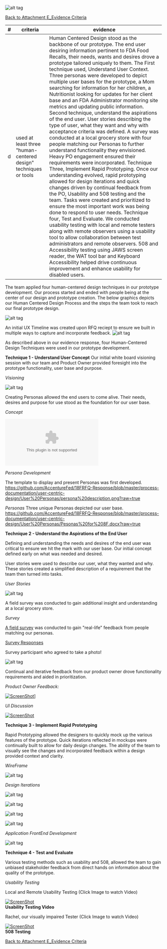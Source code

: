 ![alt tag](https://github.com/AccentureFed/18FRFQ-Response/blob/master/process-documentation/agile-process-photos/response-images/proposal-header.png?raw=true)

[Back to Attachment E_Evidence Criteria](https://github.com/AccentureFed/18FRFQ-Response/blob/master/process-documentation/evidence/README.md)

|#|criteria|evidence|
|-------|---------------|------------------|
|d|used at least three "human-centered design" techniques or tools|Human Centered Design stood as the backbone of our prototype.  The end user desiring information pertinent to FDA Food Recalls, their needs, wants and desires drove a prototype tailored uniquely to them. The First technique used, Understand User Context.  Three personas were developed to depict multiple user bases for the prototype, a Mom searching for information for her children, a Nutritionist looking for updates for her client base and an FDA Administrator monitoring site metrics and updating public information. Second technique, understand the aspirations of the end user. User stories describing the type of user, what they want and why with acceptance criteria was defined.  A survey was conducted at a local grocery store with four people matching our Personas to further understand functionality they envisioned.  Heavy PO engagement ensured their requirements were incorporated.  Technique Three, Implement Rapid Prototyping.  Once our understanding evolved, rapid prototyping allowed for design iterations and quick changes driven by continual feedback from the PO, Usability and 508 testing and the team.  Tasks were created and prioritized to ensure the most important work was being done to respond to user needs. Technique four, Test and Evaluate. We conducted usability testing with local and remote testers along with remote observers using a usability tool to allow collaboration between test administrators and remote observers. 508 and Accessibility testing using JAWS screen reader, the WAT tool bar and Keyboard Accessibility helped drive continuous improvement and enhance usability for disabled users.|

The team applied four human-centered design techniques in our prototype development.  Our process started and ended with people being at the center of our design and prototype creation. The below graphics depicts our Human Centered Design Process and the steps the team took to reach our final prototype design.

![alt tag](https://github.com/AccentureFed/18FRFQ-Response/blob/master/process-documentation/user-centric-design/design_evolution_images/UCD-Process-for-8F_2.jpg?raw=true>)

An initial UX Timeline was created upon RFQ reciept to ensure we built in multiple ways to capture and incorporate feedback. 
![alt tag](https://github.com/AccentureFed/18FRFQ-Response/blob/master/process-documentation/agile-process-photos/process-photos/6.29.2015%2014.09%20-%20ux-timeline.JPG)

As described above in our evidence response, four Human-Centered Design Techniques were used in our prototype development.

**Technique 1 - Understand User Concept** 
Our initial white board visioning session with our team and Product Owner provided foresight into the prototype functionality, user base and purpose. 

*Visioning*

![alt tag](https://github.com/AccentureFed/18FRFQ-Response/blob/master/process-documentation/agile-process-photos/process-photos/brainstorm%20(added%206.23.2015).png?raw=true)

Creating Personas allowed the end users to come alive.  Their needs, desires and purpose for use stood as the foundation for our user base.

*Concept*

![alt tag](https://github.com/AccentureFed/18FRFQ-Response/blob/master/process-documentation/user-centric-design/Concept%20%E2%80%93%20Develop%20a%20tool%20that%20will%20utilize%20the%20FDA.docx)

*Persona Development*

The template to display and present Personas was first developed.
https://github.com/AccentureFed/18FRFQ-Response/blob/master/process-documentation/user-centric-design/User%20Personas/persona%20description.png?raw=true

*Personas*
Three unique Personas depicted our user base.
https://github.com/AccentureFed/18FRFQ-Response/blob/master/process-documentation/user-centric-design/User%20Personas/Pesonas%20for%208F.docx?raw=true

**Technique 2 - Understand the Aspirations of the End User**

Defining and understanding the needs and desires of the end user was critical to ensure we hit the mark with our user base. Our initial concept defined early on what was needed and desired.

User stories were used to describe our user, what they wanted and why. These stories created a simplified description of a requirement that the team then turned into tasks. 

*User Stories*

![alt tag](https://github.com/AccentureFed/18FRFQ-Response/blob/master/process-documentation/agile-process-photos/process-photos/features(added%206.23).png?raw=true)

A field survey was conducted to gain additional insight and understanding at a local grocery store.

*Survey*

<a href="https://docs.google.com/forms/d/1uvt2dUzJS2DMylwZzvDNS0poexIlP8lTrJQjYab4EEs/viewform" target="_blank" >A field survey</a> was conducted to gain "real-life" feedback from people matching our personas.

[Survey Responses](https://github.com/AccentureFed/18FRFQ-Response/blob/master/process-documentation/user-centric-design/User%20Survey/18F%20Survey%20(Responses).xlsx?raw=true)

Survey participant who agreed to take a photo!

![alt tag](https://github.com/AccentureFed/18FRFQ-Response/blob/master/process-documentation/user-centric-design/User%20Survey/IMG_0181.JPG?raw=true>)

Continual and iterative feedback from our product owner drove functionality requirements and aided in prioritization.

*Product Owner Feedback:*

<a href="https://vimeo.com/132240357" target="_blank"> ![ScreenShot](https://github.com/AccentureFed/18FRFQ-Response/blob/master/process-documentation/testing-screenshots/user-interface-discussion.png?raw=true)]</a><br>

*UI Discussion*

<a href="https://vimeo.com/132240053" target="_blank"> ![ScreenShot](https://github.com/AccentureFed/18FRFQ-Response/blob/master/process-documentation/testing-screenshots/state-discussion.png?raw=true)</a><br>

**Technique 3 - Implement Rapid Prototyping**

Rapid Prototyping allowed the designers to quickly mock up the various features of the prototype.  Quick iterations reflected in mockups were continually built to allow for daily design changes. The ability of the team to visually see the changes and incorporated feedback within a design provided context and clarity.

*WireFrame*

![alt tag](https://github.com/AccentureFed/18FRFQ-Response/blob/master/process-documentation/agile-process-photos/process-photos/wireframe%20%28added%206.23%29.png)<br>

*Design Iterations*

![alt tag](https://github.com/AccentureFed/18FRFQ-Response/blob/master/process-documentation/user-centric-design/design_evolution_images/Evo_2.jpg?raw=true>)

![alt tag](https://github.com/AccentureFed/18FRFQ-Response/blob/master/process-documentation/user-centric-design/design_evolution_images/Evo_5.jpg?raw=true>)

![alt tag](https://github.com/AccentureFed/18FRFQ-Response/blob/master/process-documentation/user-centric-design/design_evolution_images/Evo_6.jpg?raw=true>)

![alt tag](https://github.com/AccentureFed/18FRFQ-Response/blob/master/process-documentation/user-centric-design/design_evolution_images/Evo_7.jpg?raw=true>)

*Application FrontEnd Development*

![alt tag](https://github.com/AccentureFed/18FRFQ-Response/blob/master/process-documentation/user-centric-design/design_evolution_images/Evo_9.jpg?raw=true>)


**Technique 4 - Test and Evaluate**

Various testing methods such as usability and 508, allowed the team to gain unbiased stakeholder feedback from direct hands on information about the quality of the prototype.

*Usability Testing*

Local and Remote Usability Testing (Click Image to watch Video)

<a href="https://vimeo.com/132240054" target="_blank"> ![ScreenShot](https://github.com/AccentureFed/18FRFQ-Response/blob/master/process-documentation/testing-screenshots/alison-usability.png?raw=true)</a><br>
**Usability Testing Video**


Rachel, our visually impaired Tester (Click Image to watch Video)

<a href="https://vimeo.com/132240055" target="_blank"> ![ScreenShot](https://github.com/AccentureFed/18FRFQ-Response/blob/master/process-documentation/testing-screenshots/508-testing.png?raw=true)</a><br>
**508 Testing**


[Back to Attachment E_Evidence Criteria](https://github.com/AccentureFed/18FRFQ-Response/blob/master/process-documentation/evidence/README.md)

